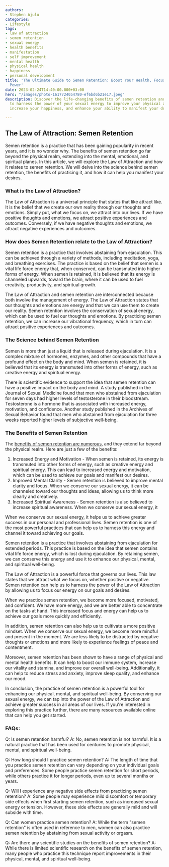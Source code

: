 ```yaml
---
authors:
- Stephen Ajulu
categories:
- Lifestyle
tags:
- law of attraction
- semen retention
- sexual energy
- health benefits
- manifestation
- self improvement
- mental health
- physical health
- happiness
- personal development
title: 'The Ultimate Guide to Semen Retention: Boost Your Health, Focus, and Manifestation
  Power'
date: 2023-02-24T14:40:00.000+03:00
hero: "/images/photo-1617724054780-ef6bd6b21e17.jpeg"
description: Discover the life-changing benefits of semen retention and learn how
  to harness the power of your sexual energy to improve your physical and mental health,
  increase your happiness, and enhance your ability to manifest your dreams.

---
```

## The Law of Attraction: Semen Retention

Semen retention is a practice that has been gaining popularity in recent years, and it is no wonder why. The benefits of semen retention go far beyond the physical realm, extending into the mental, emotional, and spiritual planes. In this article, we will explore the Law of Attraction and how it relates to semen retention. We will delve into the science behind semen retention, the benefits of practicing it, and how it can help you manifest your desires.

### What is the Law of Attraction?

The Law of Attraction is a universal principle that states that like attract like. It is the belief that we create our own reality through our thoughts and emotions. Simply put, what we focus on, we attract into our lives. If we have positive thoughts and emotions, we attract positive experiences and outcomes. Conversely, if we have negative thoughts and emotions, we attract negative experiences and outcomes.

### How does Semen Retention relate to the Law of Attraction?

Semen retention is a practice that involves abstaining from ejaculation. This can be achieved through a variety of methods, including meditation, yoga, and breathing exercises. The practice is based on the belief that semen is a vital life force energy that, when conserved, can be transmuted into higher forms of energy. When semen is retained, it is believed that its energy is channeled upwards, toward the brain, where it can be used to fuel creativity, productivity, and spiritual growth.

The Law of Attraction and semen retention are interconnected because both involve the management of energy. The Law of Attraction states that our thoughts and emotions are energy and that we can use them to create our reality. Semen retention involves the conservation of sexual energy, which can be used to fuel our thoughts and emotions. By practicing semen retention, we can increase our vibrational frequency, which in turn can attract positive experiences and outcomes.

### The Science behind Semen Retention

Semen is more than just a liquid that is released during ejaculation. It is a complex mixture of hormones, enzymes, and other compounds that have a profound effect on the body and mind. When semen is retained, it is believed that its energy is transmuted into other forms of energy, such as creative energy and spiritual energy.

There is scientific evidence to support the idea that semen retention can have a positive impact on the body and mind. A study published in the Journal of Sexual Medicine found that men who abstained from ejaculation for seven days had higher levels of testosterone in their bloodstream. Testosterone is a hormone that is associated with increased energy, motivation, and confidence. Another study published in the Archives of Sexual Behavior found that men who abstained from ejaculation for three weeks reported higher levels of subjective well-being.

### The Benefits of Semen Retention

The [benefits of semen retention are numerous](https://menprovement.com/benefits-of-semen-retention/), and they extend far beyond the physical realm. Here are just a few of the benefits:

1. Increased Energy and Motivation - When semen is retained, its energy is transmuted into other forms of energy, such as creative energy and spiritual energy. This can lead to increased energy and motivation, which can be used to achieve our goals and manifest our desires.
2. Improved Mental Clarity - Semen retention is believed to improve mental clarity and focus. When we conserve our sexual energy, it can be channeled toward our thoughts and ideas, allowing us to think more clearly and creatively.
3. Increased Spiritual Awareness - Semen retention is also believed to increase spiritual awareness. When we conserve our sexual energy, it

When we conserve our sexual energy, it helps us to achieve greater success in our personal and professional lives. Semen retention is one of the most powerful practices that can help us to harness this energy and channel it toward achieving our goals.

Semen retention is a practice that involves abstaining from ejaculation for extended periods. This practice is based on the idea that semen contains vital life force energy, which is lost during ejaculation. By retaining semen, we can conserve this energy and use it to enhance our physical, mental, and spiritual well-being.

The Law of Attraction is a powerful force that governs our lives. This law states that we attract what we focus on, whether positive or negative. Semen retention can help us to harness the power of the Law of Attraction by allowing us to focus our energy on our goals and desires.

When we practice semen retention, we become more focused, motivated, and confident. We have more energy, and we are better able to concentrate on the tasks at hand. This increased focus and energy can help us to achieve our goals more quickly and efficiently.

In addition, semen retention can also help us to cultivate a more positive mindset. When we conserve our sexual energy, we become more mindful and present in the moment. We are less likely to be distracted by negative thoughts or emotions and more likely to experience feelings of peace and contentment.

Moreover, semen retention has been shown to have a range of physical and mental health benefits. It can help to boost our immune system, increase our vitality and stamina, and improve our overall well-being. Additionally, it can help to reduce stress and anxiety, improve sleep quality, and enhance our mood.

In conclusion, the practice of semen retention is a powerful tool for enhancing our physical, mental, and spiritual well-being. By conserving our sexual energy, we can tap into the power of the Law of Attraction and achieve greater success in all areas of our lives. If you're interested in exploring this practice further, there are many resources available online that can help you get started.

### FAQs:

Q: Is semen retention harmful? A: No, semen retention is not harmful. It is a natural practice that has been used for centuries to promote physical, mental, and spiritual well-being.

Q: How long should I practice semen retention? A: The length of time that you practice semen retention can vary depending on your individual goals and preferences. Some people practice semen retention for short periods, while others practice it for longer periods, even up to several months or years.

Q: Will I experience any negative side effects from practicing semen retention? A: Some people may experience mild discomfort or temporary side effects when first starting semen retention, such as increased sexual energy or tension. However, these side effects are generally mild and will subside with time.

Q: Can women practice semen retention? A: While the term "semen retention" is often used in reference to men, women can also practice semen retention by abstaining from sexual activity or orgasm.

Q: Are there any scientific studies on the benefits of semen retention? A: While there is limited scientific research on the benefits of semen retention, many people who practice this technique report improvements in their physical, mental, and spiritual well-being.